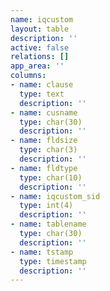 ```yaml
---
name: iqcustom
layout: table
description: ''
active: false
relations: []
app_area: ''
columns:
- name: clause
  type: text
  description: ''
- name: cusname
  type: char(30)
  description: ''
- name: fldsize
  type: char(3)
  description: ''
- name: fldtype
  type: char(10)
  description: ''
- name: iqcustom_sid
  type: int(4)
  description: ''
- name: tablename
  type: char(30)
  description: ''
- name: tstamp
  type: timestamp
  description: ''
---
```


